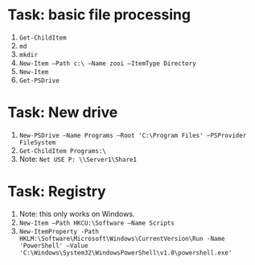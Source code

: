 # Task: basic file processing
1. ```Get-ChildItem```
1. ```md```
1. ```mkdir```
1. ```New-Item –Path c:\ –Name zooi –ItemType Directory```
1. ```New-Item```
1. ```Get-PSDrive```


# Task: New drive
1. ```New-PSDrive –Name Programs –Root 'C:\Program Files' –PSProvider FileSystem```
1. ```Get-ChildItem Programs:\```
1. Note: ```Net USE P: \\Server1\Share1```

# Task: Registry
1. Note: this only works on Windows.
1. ```New-Item –Path HKCU:\Software –Name Scripts```
1. ```New-ItemProperty -Path HKLM:\Software\Microsoft\Windows\CurrentVersion\Run -Name 'PowerShell' –Value 'C:\Windows\System32\WindowsPowerShell\v1.0\powershell.exe'```
